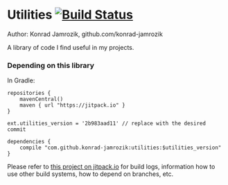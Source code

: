 # Utilities [![Build Status](https://travis-ci.org/konrad-jamrozik/utilities.svg?branch=master)](https://travis-ci.org/konrad-jamrozik/utilities)
  
  Author: Konrad Jamrozik, github.com/konrad-jamrozik


A library of code I find useful in my projects.

### Depending on this library

In Gradle:

```Gradle
repositories {
    mavenCentral()
    maven { url "https://jitpack.io" }
}

ext.utilities_version = '2b983aad11' // replace with the desired commit 

dependencies {
    compile "com.github.konrad-jamrozik:utilities:$utilities_version"
}
```

Please refer to [this project on jitpack.io](https://jitpack.io/#konrad-jamrozik/utilities) for build logs, information how to 
use other build systems, how to depend on branches, etc.
